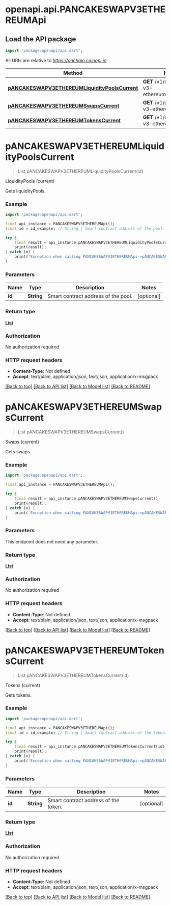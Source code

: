 # openapi.api.PANCAKESWAPV3ETHEREUMApi

## Load the API package
```dart
import 'package:openapi/api.dart';
```

All URIs are relative to *https://onchain.coinapi.io*

Method | HTTP request | Description
------------- | ------------- | -------------
[**pANCAKESWAPV3ETHEREUMLiquidityPoolsCurrent**](PANCAKESWAPV3ETHEREUMApi.md#pancakeswapv3ethereumliquiditypoolscurrent) | **GET** /v1/dapps/pancakeswap-v3-ethereum/liquidityPools/current | LiquidityPools (current)
[**pANCAKESWAPV3ETHEREUMSwapsCurrent**](PANCAKESWAPV3ETHEREUMApi.md#pancakeswapv3ethereumswapscurrent) | **GET** /v1/dapps/pancakeswap-v3-ethereum/swaps/current | Swaps (current)
[**pANCAKESWAPV3ETHEREUMTokensCurrent**](PANCAKESWAPV3ETHEREUMApi.md#pancakeswapv3ethereumtokenscurrent) | **GET** /v1/dapps/pancakeswap-v3-ethereum/tokens/current | Tokens (current)


# **pANCAKESWAPV3ETHEREUMLiquidityPoolsCurrent**
> List<PANCAKESWAPV3ETHEREUMLiquidityPoolDTO> pANCAKESWAPV3ETHEREUMLiquidityPoolsCurrent(id)

LiquidityPools (current)

Gets liquidityPools.

### Example
```dart
import 'package:openapi/api.dart';

final api_instance = PANCAKESWAPV3ETHEREUMApi();
final id = id_example; // String | Smart contract address of the pool.

try {
    final result = api_instance.pANCAKESWAPV3ETHEREUMLiquidityPoolsCurrent(id);
    print(result);
} catch (e) {
    print('Exception when calling PANCAKESWAPV3ETHEREUMApi->pANCAKESWAPV3ETHEREUMLiquidityPoolsCurrent: $e\n');
}
```

### Parameters

Name | Type | Description  | Notes
------------- | ------------- | ------------- | -------------
 **id** | **String**| Smart contract address of the pool. | [optional] 

### Return type

[**List<PANCAKESWAPV3ETHEREUMLiquidityPoolDTO>**](PANCAKESWAPV3ETHEREUMLiquidityPoolDTO.md)

### Authorization

No authorization required

### HTTP request headers

 - **Content-Type**: Not defined
 - **Accept**: text/plain, application/json, text/json, application/x-msgpack

[[Back to top]](#) [[Back to API list]](../README.md#documentation-for-api-endpoints) [[Back to Model list]](../README.md#documentation-for-models) [[Back to README]](../README.md)

# **pANCAKESWAPV3ETHEREUMSwapsCurrent**
> List<PANCAKESWAPV3ETHEREUMSwapDTO> pANCAKESWAPV3ETHEREUMSwapsCurrent()

Swaps (current)

Gets swaps.

### Example
```dart
import 'package:openapi/api.dart';

final api_instance = PANCAKESWAPV3ETHEREUMApi();

try {
    final result = api_instance.pANCAKESWAPV3ETHEREUMSwapsCurrent();
    print(result);
} catch (e) {
    print('Exception when calling PANCAKESWAPV3ETHEREUMApi->pANCAKESWAPV3ETHEREUMSwapsCurrent: $e\n');
}
```

### Parameters
This endpoint does not need any parameter.

### Return type

[**List<PANCAKESWAPV3ETHEREUMSwapDTO>**](PANCAKESWAPV3ETHEREUMSwapDTO.md)

### Authorization

No authorization required

### HTTP request headers

 - **Content-Type**: Not defined
 - **Accept**: text/plain, application/json, text/json, application/x-msgpack

[[Back to top]](#) [[Back to API list]](../README.md#documentation-for-api-endpoints) [[Back to Model list]](../README.md#documentation-for-models) [[Back to README]](../README.md)

# **pANCAKESWAPV3ETHEREUMTokensCurrent**
> List<PANCAKESWAPV3ETHEREUMTokenDTO> pANCAKESWAPV3ETHEREUMTokensCurrent(id)

Tokens (current)

Gets tokens.

### Example
```dart
import 'package:openapi/api.dart';

final api_instance = PANCAKESWAPV3ETHEREUMApi();
final id = id_example; // String | Smart contract address of the token.

try {
    final result = api_instance.pANCAKESWAPV3ETHEREUMTokensCurrent(id);
    print(result);
} catch (e) {
    print('Exception when calling PANCAKESWAPV3ETHEREUMApi->pANCAKESWAPV3ETHEREUMTokensCurrent: $e\n');
}
```

### Parameters

Name | Type | Description  | Notes
------------- | ------------- | ------------- | -------------
 **id** | **String**| Smart contract address of the token. | [optional] 

### Return type

[**List<PANCAKESWAPV3ETHEREUMTokenDTO>**](PANCAKESWAPV3ETHEREUMTokenDTO.md)

### Authorization

No authorization required

### HTTP request headers

 - **Content-Type**: Not defined
 - **Accept**: text/plain, application/json, text/json, application/x-msgpack

[[Back to top]](#) [[Back to API list]](../README.md#documentation-for-api-endpoints) [[Back to Model list]](../README.md#documentation-for-models) [[Back to README]](../README.md)

